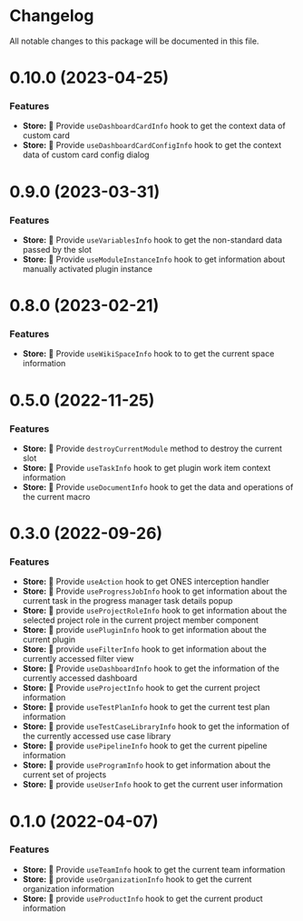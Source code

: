 # Changelog

All notable changes to this package will be documented in this file.

# 0.10.0 (2023-04-25)

### Features

- **Store:** 🌟 Provide `useDashboardCardInfo` hook to get the context data of custom card
- **Store:** 🌟 Provide `useDashboardCardConfigInfo` hook to get the context data of custom card config dialog

# 0.9.0 (2023-03-31)

### Features

- **Store:** 🌟 Provide `useVariablesInfo` hook to get the non-standard data passed by the slot
- **Store:** 🌟 Provide `useModuleInstanceInfo` hook to get information about manually activated plugin instance

# 0.8.0 (2023-02-21)

### Features

- **Store:** 🌟 Provide `useWikiSpaceInfo` hook to to get the current space information

# 0.5.0 (2022-11-25)

### Features

- **Store:** 🌟 Provide `destroyCurrentModule` method to destroy the current slot
- **Store:** 🌟 Provide `useTaskInfo` hook to get plugin work item context information
- **Store:** 🌟 Provide `useDocumentInfo` hook to get the data and operations of the current macro

# 0.3.0 (2022-09-26)

### Features

- **Store:** 🌟 Provide `useAction` hook to get ONES interception handler
- **Store:** 🌟 Provide `useProgressJobInfo` hook to get information about the current task in the progress manager task details popup
- **Store:** 🌟 provide `useProjectRoleInfo` hook to get information about the selected project role in the current project member component
- **Store:** 🌟 provide `usePluginInfo` hook to get information about the current plugin
- **Store:** 🌟 provide `useFilterInfo` hook to get information about the currently accessed filter view
- **Store:** 🌟 Provide `useDashboardInfo` hook to get the information of the currently accessed dashboard
- **Store:** 🌟 Provide `useProjectInfo` hook to get the current project information
- **Store:** 🌟 provide `useTestPlanInfo` hook to get the current test plan information
- **Store:** 🌟 provide `useTestCaseLibraryInfo` hook to get the information of the currently accessed use case library
- **Store:** 🌟 provide `usePipelineInfo` hook to get the current pipeline information
- **Store:** 🌟 provide `useProgramInfo` hook to get information about the current set of projects
- **Store:** 🌟 provide `useUserInfo` hook to get the current user information

# 0.1.0 (2022-04-07)

### Features

- **Store:** 🌟 Provide `useTeamInfo` hook to get the current team information
- **Store:** 🌟 provide `useOrganizationInfo` hook to get the current organization information
- **Store:** 🌟 provide `useProductInfo` hook to get the current product information
